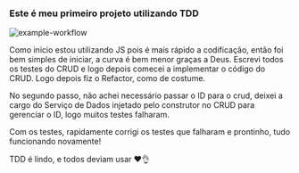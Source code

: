 ### Este é meu primeiro projeto utilizando TDD

![example-workflow](https://github.com/victorjoao97/primeiro-tdd/actions/workflows/node.js.yml/badge.svg)

Como inicio estou utilizando JS pois é mais rápido a codificação, então foi bem simples de iniciar, a curva é bem menor graças a Deus.
Escrevi todos os testes do CRUD e logo depois comecei a implementar o código do CRUD.
Logo depois fiz o Refactor, como de costume.

No segundo passo, não achei necessário passar o ID para o crud, deixei a cargo do Serviço de Dados injetado pelo construtor no CRUD para gerenciar o ID, logo muitos testes falharam.

Com os testes, rapidamente corrigi os testes que falharam e prontinho, tudo funcionando novamente!

TDD é lindo, e todos deviam usar ❤️👌
